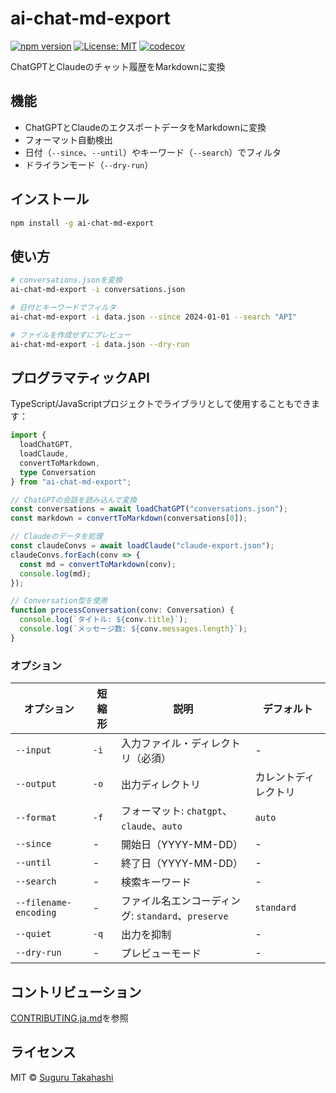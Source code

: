 # ai-chat-md-export

[![npm version](https://badge.fury.io/js/ai-chat-md-export.svg)](https://www.npmjs.com/package/ai-chat-md-export)
[![License: MIT](https://img.shields.io/badge/License-MIT-yellow.svg)](https://opensource.org/licenses/MIT)
[![codecov](https://codecov.io/gh/sugurutakahashi-1234/ai-chat-md-export/graph/badge.svg?token=KPN7UZ7ATY)](https://codecov.io/gh/sugurutakahashi-1234/ai-chat-md-export)

ChatGPTとClaudeのチャット履歴をMarkdownに変換

## 機能

- ChatGPTとClaudeのエクスポートデータをMarkdownに変換
- フォーマット自動検出
- 日付（`--since`、`--until`）やキーワード（`--search`）でフィルタ
- ドライランモード（`--dry-run`）

## インストール

```bash
npm install -g ai-chat-md-export
```

## 使い方

```bash
# conversations.jsonを変換
ai-chat-md-export -i conversations.json

# 日付とキーワードでフィルタ
ai-chat-md-export -i data.json --since 2024-01-01 --search "API"

# ファイルを作成せずにプレビュー
ai-chat-md-export -i data.json --dry-run
```

## プログラマティックAPI

TypeScript/JavaScriptプロジェクトでライブラリとして使用することもできます：

```typescript
import { 
  loadChatGPT, 
  loadClaude, 
  convertToMarkdown,
  type Conversation 
} from "ai-chat-md-export";

// ChatGPTの会話を読み込んで変換
const conversations = await loadChatGPT("conversations.json");
const markdown = convertToMarkdown(conversations[0]);

// Claudeのデータを処理
const claudeConvs = await loadClaude("claude-export.json");
claudeConvs.forEach(conv => {
  const md = convertToMarkdown(conv);
  console.log(md);
});

// Conversation型を使用
function processConversation(conv: Conversation) {
  console.log(`タイトル: ${conv.title}`);
  console.log(`メッセージ数: ${conv.messages.length}`);
}
```

### オプション

| オプション | 短縮形 | 説明 | デフォルト |
|--------|-------|-------------|---------|
| `--input` | `-i` | 入力ファイル・ディレクトリ（必須） | - |
| `--output` | `-o` | 出力ディレクトリ | カレントディレクトリ |
| `--format` | `-f` | フォーマット: `chatgpt`、`claude`、`auto` | `auto` |
| `--since` | - | 開始日（YYYY-MM-DD） | - |
| `--until` | - | 終了日（YYYY-MM-DD） | - |
| `--search` | - | 検索キーワード | - |
| `--filename-encoding` | - | ファイル名エンコーディング: `standard`、`preserve` | `standard` |
| `--quiet` | `-q` | 出力を抑制 | - |
| `--dry-run` | - | プレビューモード | - |

## コントリビューション

[CONTRIBUTING.ja.md](CONTRIBUTING.ja.md)を参照

## ライセンス

MIT © [Suguru Takahashi](https://github.com/sugurutakahashi-1234)
